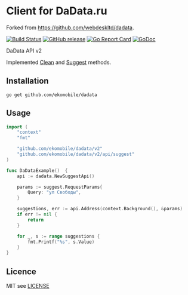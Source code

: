 # Client for DaData.ru

Forked from https://github.com/webdeskltd/dadata.


[![Build Status](https://travis-ci.org/ekomobile/dadata.svg)](https://travis-ci.org/ekomobile/dadata)
[![GitHub release](https://img.shields.io/github/release/ekomobile/dadata.svg)](https://github.com/ekomobile/dadata/releases)
[![Go Report Card](https://goreportcard.com/badge/github.com/ekomobile/dadata)](https://goreportcard.com/report/github.com/ekomobile/dadata)
[![GoDoc](https://godoc.org/github.com/ekomobile/dadata?status.svg)](https://godoc.org/github.com/ekomobile/dadata)

DaData API v2

Implemented [Clean](https://dadata.ru/api/clean/) and [Suggest](https://dadata.ru/api/suggest/) methods.

## Installation

`go get github.com/ekomobile/dadata`

## Usage
```go
import (
	"context"
	"fmt"

	"github.com/ekomobile/dadata/v2"
	"github.com/ekomobile/dadata/v2/api/suggest"
)

func DaDataExample()  {
	api := dadata.NewSuggestApi()

	params := suggest.RequestParams{
		Query: "ул Свободы",
	}

	suggestions, err := api.Address(context.Background(), &params)
	if err != nil {
		return
	}

	for _, s := range suggestions {
		fmt.Printf("%s", s.Value)
	}
}
```

## Licence
MIT see [LICENSE](LICENSE)
